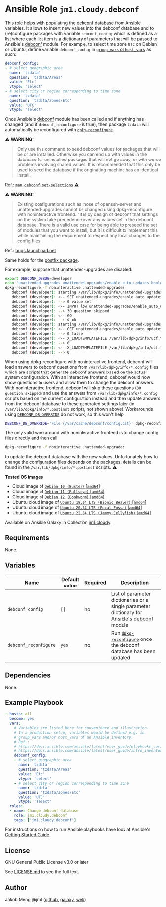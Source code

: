# Ansible Role `jm1.cloudy.debconf`

This role helps with populating the [debconf][debconf-man] database from Ansible variables. It allows to insert new
values into the debconf database and to (re)configure packages with variable `debconf_config` which is defined as a list
where each list item is a dictionary of parameters that will be passed to Ansible's [debconf][ansible-module-debconf]
module. For example, to select time zone `UTC` on Debian or Ubuntu, define variable `debconf_config` in [`group_vars` or
`host_vars`][ansible-inventory] as such:

```yml
debconf_config:
- # select geographic area
  name: 'tzdata'
  question: 'tzdata/Areas'
  value: 'Etc'
  vtype: 'select'
- # select city or region corresponding to time zone
  name: 'tzdata'
  question: 'tzdata/Zones/Etc'
  value: 'UTC'
  vtype: 'select'
```

Once Ansible's [debconf][ansible-module-debconf] module has been called and if anything has changed (and if
`debconf_reconfigure` is true), then package `tzdata` will automatically be reconfigured with
[`dpkg-reconfigure`][dpkg-reconfigure-man].

:warning: **WARNING:**
> Only use this command to seed debconf values for packages that will be or are installed. Otherwise you can end up with
> values in the database for uninstalled packages that will not go away, or with worse problems involving shared values.
> It is recommended that this only be used to seed the database if the originating machine has an identical install.

Ref.: [`man debconf-set-selections`][debconf-set-selections-man]
:warning:

:warning: **WARNING:**
> Existing configurations such as those of openssh-server and unattended-upgrades cannot be changed using
> dpkg-reconfigure with noninteractive frontend. "It is by design of debconf that settings on the system take precedence
> over any values set in the debconf database. There is a valid use case for being able to preseed the set of modules
> that you want to install, but it is difficult to implement this while maintaining the requirement to respect any local
> changes to the config files.

Ref.: [bugs.launchpad.net][launchpad-bug-682662]

Same holds for the [postfix package][postfix-debconf].

For example, suppose that unattended-upgrades are disabled:

```sh
export DEBCONF_DEBUG=developer
echo 'unattended-upgrades unattended-upgrades/enable_auto_updates boolean true' | debconf-set-selections
dpkg-reconfigure -f noninteractive unattended-upgrades
   debconf (developer): starting /var/lib/dpkg/info/unattended-upgrades.config reconfigure 2.8
   debconf (developer): <-- SET unattended-upgrades/enable_auto_updates false
   debconf (developer): --> 0 value set
   debconf (developer): <-- INPUT low unattended-upgrades/enable_auto_updates
   debconf (developer): --> 30 question skipped
   debconf (developer): <-- GO
   debconf (developer): --> 0 ok
   debconf (developer): starting /var/lib/dpkg/info/unattended-upgrades.postinst configure 2.8
   debconf (developer): <-- GET unattended-upgrades/enable_auto_updates
   debconf (developer): --> 0 false
   debconf (developer): <-- X_LOADTEMPLATEFILE /var/lib/dpkg/info/ucf.templates ucf
   debconf (developer): --> 0
   debconf (developer): <-- X_LOADTEMPLATEFILE /var/lib/dpkg/info/ucf.templates ucf
   debconf (developer): --> 0
```

When using dpkg-reconfigure with noninteractive frontend, debconf will load answers to debconf questions from
`/var/lib/dpkg/info/*.config` files which are scripts that generate debconf answers based on the actual system
configuration. With an interactive frontend, debconf would now show questions to users and allow them to change the
debconf answers. With noninteractive frontend, debconf will skip these questions (`30 question skipped`) and use the
answers from `/var/lib/dpkg/info/*.config` scripts based on the current configuration instead and then update answers
from the debconf database to these generated settings later (in `/var/lib/dpkg/info/*.postinst` scripts, not shown 
above). Workarounds using [`DEBCONF_DB_OVERRIDE`][debconf-db-override] do not work, so this won't help:

```sh
DEBCONF_DB_OVERRIDE='File {/var/cache/debconf/config.dat}' dpkg-reconfigure -f noninteractive unattended-upgrades
```
The only valid workaround with noninteractive frontend is to change config files directly and then call

```sh
dpkg-reconfigure -f noninteractive unattended-upgrades
```

to update the debconf database with the new values. Unfortunately how to change the configuration files depends
on the packages, details can be found in the `/var/lib/dpkg/info/*.postinst` scripts.
:warning:

[ansible-inventory]: https://docs.ansible.com/ansible/latest/user_guide/intro_inventory.html
[ansible-module-debconf]: https://docs.ansible.com/ansible/latest/collections/ansible/builtin/debconf_module.html
[debconf-db-override]: https://github.com/zecrazytux/ansible-library-extra/issues/1#issuecomment-99636309
[debconf-man]: https://manpages.debian.org/stable/debconf-doc/debconf.7.de.html
[debconf-set-selections-man]: https://manpages.debian.org/bullseye/debconf/debconf-set-selections.1.en.html
[dpkg-reconfigure-man]: https://manpages.debian.org/stable/debconf/dpkg-reconfigure.8.en.html
[launchpad-bug-682662]: https://bugs.launchpad.net/ubuntu/+source/pam/+bug/682662/comments/1
[postfix-debconf]: https://serverfault.com/a/914012/373320

**Tested OS images**
- Cloud image of [`Debian 10 (Buster)` \[`amd64`\]](https://cdimage.debian.org/cdimage/openstack/current/)
- Cloud image of [`Debian 11 (Bullseye)` \[`amd64`\]](https://cdimage.debian.org/images/cloud/bullseye/latest/)
- Cloud image of [`Debian 12 (Bookworm)` \[`amd64`\]](https://cdimage.debian.org/images/cloud/bookworm/)
- Ubuntu cloud image of [`Ubuntu 18.04 LTS (Bionic Beaver)` \[`amd64`\]](https://cloud-images.ubuntu.com/bionic/current/)
- Ubuntu cloud image of [`Ubuntu 20.04 LTS (Focal Fossa)` \[`amd64`\]](https://cloud-images.ubuntu.com/focal/)
- Ubuntu cloud image of [`Ubuntu 22.04 LTS (Jammy Jellyfish)` \[`amd64`\]](https://cloud-images.ubuntu.com/jammy/)

Available on Ansible Galaxy in Collection [jm1.cloudy](https://galaxy.ansible.com/jm1/cloudy).

## Requirements

None.

## Variables

| Name                  | Default value | Required | Description                               |
| --------------------- | ------------- | -------- | ----------------------------------------- |
| `debconf_config`      | `[]`          | no       | List of parameter dictionaries or a single parameter dictionary for Ansible's [debconf][ansible-module-debconf] module |
| `debconf_reconfigure` | `yes`         | no       | Run [`dpkg-reconfigure`][dpkg-reconfigure-man] once the debconf database has been updated                              |

## Dependencies

None.

## Example Playbook

```yml
- hosts: all
  become: yes
  vars:
    # Variables are listed here for convenience and illustration.
    # In a production setup, variables would be defined e.g. in
    # group_vars and/or host_vars of an Ansible inventory.
    # Ref.:
    # https://docs.ansible.com/ansible/latest/user_guide/playbooks_variables.html
    # https://docs.ansible.com/ansible/latest/user_guide/intro_inventory.html
    debconf_config:
    - # select geographic area
      name: 'tzdata'
      question: 'tzdata/Areas'
      value: 'Etc'
      vtype: 'select'
    - # select city or region corresponding to time zone
      name: 'tzdata'
      question: 'tzdata/Zones/Etc'
      value: 'UTC'
      vtype: 'select'
  roles:
  - name: Change debconf database
    role: jm1.cloudy.debconf
    tags: ["jm1.cloudy.debconf"]
```

For instructions on how to run Ansible playbooks have look at Ansible's
[Getting Started Guide](https://docs.ansible.com/ansible/latest/network/getting_started/first_playbook.html).

## License

GNU General Public License v3.0 or later

See [LICENSE.md](../../LICENSE.md) to see the full text.

## Author

Jakob Meng
@jm1 ([github](https://github.com/jm1), [galaxy](https://galaxy.ansible.com/jm1), [web](http://www.jakobmeng.de))

